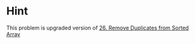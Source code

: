 # Hint
This problem is upgraded version of [26. Remove Duplicates from Sorted Array](https://leetcode.com/problems/remove-duplicates-from-sorted-array/)